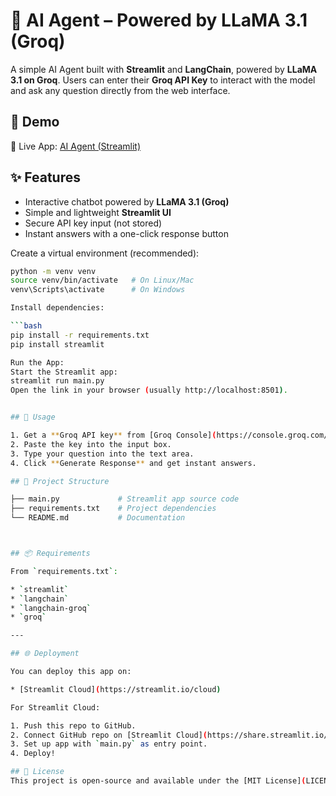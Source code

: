 # 🤖 AI Agent – Powered by LLaMA 3.1 (Groq)

A simple AI Agent built with **Streamlit** and **LangChain**, powered by **LLaMA 3.1 on Groq**.
Users can enter their **Groq API Key** to interact with the model and ask any question directly from the web interface.

## 🚀 Demo

🔗 Live App: [AI Agent (Streamlit)](https://aiagent-dkmjkcy9632mbypgbppnbs.streamlit.app/#ai-agent-powered-by-l-la-ma-3-1-groq)

## ✨ Features

* Interactive chatbot powered by **LLaMA 3.1 (Groq)**
* Simple and lightweight **Streamlit UI**
* Secure API key input (not stored)
* Instant answers with a one-click response button


Create a virtual environment (recommended):

```bash
python -m venv venv
source venv/bin/activate   # On Linux/Mac
venv\Scripts\activate      # On Windows

Install dependencies:

```bash
pip install -r requirements.txt
pip install streamlit

Run the App:
Start the Streamlit app:
streamlit run main.py
Open the link in your browser (usually http://localhost:8501).


## 🔑 Usage

1. Get a **Groq API key** from [Groq Console](https://console.groq.com/keys).
2. Paste the key into the input box.
3. Type your question into the text area.
4. Click **Generate Response** and get instant answers.

## 📂 Project Structure

├── main.py             # Streamlit app source code
├── requirements.txt    # Project dependencies
└── README.md           # Documentation



## 📦 Requirements

From `requirements.txt`:

* `streamlit`
* `langchain`
* `langchain-groq`
* `groq`

---

## 🌐 Deployment

You can deploy this app on:

* [Streamlit Cloud](https://streamlit.io/cloud)

For Streamlit Cloud:

1. Push this repo to GitHub.
2. Connect GitHub repo on [Streamlit Cloud](https://share.streamlit.io/).
3. Set up app with `main.py` as entry point.
4. Deploy!

## 📜 License
This project is open-source and available under the [MIT License](LICENSE).


